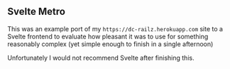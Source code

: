 ## Svelte Metro

This was an example port of my `https://dc-railz.herokuapp.com` site
to a Svelte frontend to evaluate how pleasant it was to use for something
reasonably complex (yet simple enough to finish in a single afternoon)

Unfortunately I would not recommend Svelte after finishing this.